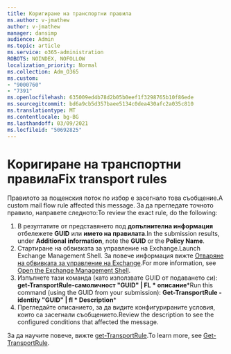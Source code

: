 ```yaml
---
title: Коригиране на транспортни правила
ms.author: v-jmathew
author: v-jmathew
manager: dansimp
audience: Admin
ms.topic: article
ms.service: o365-administration
ROBOTS: NOINDEX, NOFOLLOW
localization_priority: Normal
ms.collection: Adm_O365
ms.custom:
- "9000760"
- "7391"
ms.openlocfilehash: 635009ed4b78d2b05b0eef1f3298765b10f86ede
ms.sourcegitcommit: bd6a9cb5d357baee5134c0dea430afc2a035c810
ms.translationtype: MT
ms.contentlocale: bg-BG
ms.lasthandoff: 03/09/2021
ms.locfileid: "50692825"
---
```

# <a name="fix-transport-rules"></a><span data-ttu-id="0994b-102">Коригиране на транспортни правила</span><span class="sxs-lookup"><span data-stu-id="0994b-102">Fix transport rules</span></span>

<span data-ttu-id="0994b-103">Правилото за пощенския поток по избор е засегнало това съобщение.</span><span class="sxs-lookup"><span data-stu-id="0994b-103">A custom mail flow rule affected this message.</span></span> <span data-ttu-id="0994b-104">За да прегледате точното правило, направете следното:</span><span class="sxs-lookup"><span data-stu-id="0994b-104">To review the exact rule, do the following:</span></span>

1. <span data-ttu-id="0994b-105">В резултатите от представянето под **допълнителна информация** отбележете **GUID** или **името на правилата**.</span><span class="sxs-lookup"><span data-stu-id="0994b-105">In the submission results, under **Additional information**, note the **GUID** or the **Policy Name**.</span></span>
2. <span data-ttu-id="0994b-106">Стартиране на обвивката за управление на Exchange.</span><span class="sxs-lookup"><span data-stu-id="0994b-106">Launch Exchange Management Shell.</span></span> <span data-ttu-id="0994b-107">За повече информация вижте [Отваряне на обвивката за управление на Exchange](https://go.microsoft.com/fwlink/?linkid=2101432).</span><span class="sxs-lookup"><span data-stu-id="0994b-107">For more information, see [Open the Exchange Management Shell](https://go.microsoft.com/fwlink/?linkid=2101432).</span></span>
3. <span data-ttu-id="0994b-108">Изпълнете тази команда (като използвате GUID от подаването си):  **get-TransportRule-самоличност "GUID" | FL \* описание**\*</span><span class="sxs-lookup"><span data-stu-id="0994b-108">Run this command (using the GUID from your submission):  **Get-TransportRule -identity "GUID" | fl \* Description**\*</span></span>
4. <span data-ttu-id="0994b-109">Прегледайте описанието, за да видите конфигурираните условия, които са засегнали съобщението.</span><span class="sxs-lookup"><span data-stu-id="0994b-109">Review the description to see the configured conditions that affected the message.</span></span>

<span data-ttu-id="0994b-110">За да научите повече, вижте [get-TransportRule](https://go.microsoft.com/fwlink/?linkid=2101523).</span><span class="sxs-lookup"><span data-stu-id="0994b-110">To learn more, see [Get-TransportRule](https://go.microsoft.com/fwlink/?linkid=2101523).</span></span>
